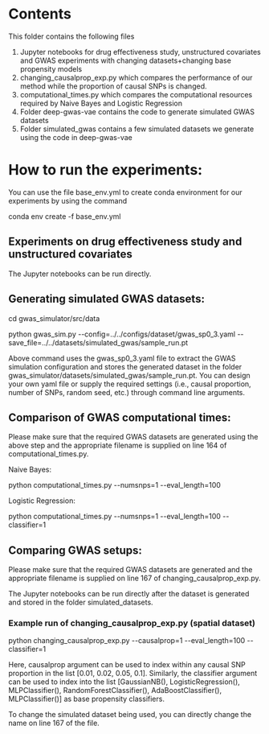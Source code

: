 # Contents

This folder contains the following files

1. Jupyter notebooks for drug effectiveness study, unstructured covariates and GWAS experiments with changing datasets+changing base propensity models
2. changing\_causalprop\_exp.py which compares the performance of our method while the proportion of causal SNPs is changed. 
3. computational\_times.py which compares the computational resources required by Naive Bayes and Logistic Regression
4. Folder deep-gwas-vae contains the code to generate simulated GWAS datasets
5. Folder simulated_gwas contains a few simulated datasets we generate using the code in deep-gwas-vae

# How to run the experiments:

You can use the file base_env.yml to create conda environment for our experiments by using the command

conda env create -f base_env.yml

## Experiments on drug effectiveness study and unstructured covariates

The Jupyter notebooks can be run directly. 

## Generating simulated GWAS datasets:

cd gwas_simulator/src/data

python gwas\_sim.py --config=../../configs/dataset/gwas\_sp0\_3.yaml --save\_file=../../datasets/simulated\_gwas/sample\_run.pt

Above command uses the gwas\_sp0\_3.yaml file to extract the GWAS simulation configuration and stores the generated dataset in the folder gwas\_simulator/datasets/simulated\_gwas/sample\_run.pt. You can design your own yaml file or supply the required settings (i.e., causal proportion, number of SNPs, random seed, etc.) through command line arguments. 


## Comparison of GWAS computational times:

Please make sure that the required GWAS datasets are generated using the above step and the appropriate filename is supplied on line 164 of computational_times.py.


Naive Bayes:

python computational\_times.py --numsnps=1 --eval_length=100

Logistic Regression:

python computational\_times.py --numsnps=1 --eval_length=100 --classifier=1


## Comparing GWAS setups:
Please make sure that the required GWAS datasets are generated and the appropriate filename is supplied on line 167 of changing_causalprop_exp.py.

The Jupyter notebooks can be run directly after the dataset is generated and stored in the folder simulated\_datasets. 



### Example run of changing\_causalprop\_exp.py (spatial dataset)

python changing\_causalprop\_exp.py --causalprop=1 --eval_length=100 --classifier=1

Here, causalprop argument can be used to index within any causal SNP proportion in the list [0.01, 0.02, 0.05, 0.1]. Similarly, the classifier argument can be used to index into the list [GaussianNB(), LogisticRegression(), MLPClassifier(), RandomForestClassifier(), AdaBoostClassifier(), MLPClassifier()] as base propensity classifiers. 

To change the simulated dataset being used, you can directly change the name on line 167 of the file. 


